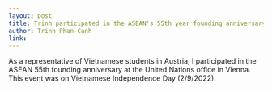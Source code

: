 ```yaml
---
layout: post
title: Trinh participated in the ASEAN's 55th year founding anniversary at the United Nations office in Vienna 
author: Trinh Phan-Canh
link: 
---
```


As a representative of Vietnamese students in Austria, I participated in the ASEAN 55th founding anniversary at the United Nations office in Vienna. This event was on Vietnamese Independence Day (2/9/2022).